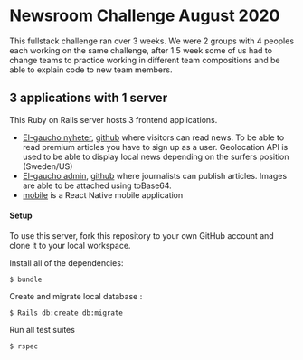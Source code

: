# Newsroom Challenge August 2020 
This fullstack challenge ran over 3 weeks. We were 2 groups with 4 peoples each working on the same challenge, after 1.5 week some of us had  to change teams to practice working in different team compositions and be able to explain code to new team members. 

## 3 applications with 1 server
This Ruby on Rails server hosts 3 frontend applications.
- [El-gaucho nyheter](https://el-gaucho-nyheter.netlify.app/), [github](https://github.com/Saralundkvist86/client_user_el_gaucho_nyheter)  where visitors can read news. To be able to read premium articles you have to sign up as a user. 
Geolocation API is used to be able to display local news depending on the surfers position (Sweden/US)
- [El-gaucho admin](https://el-gaucho-admin.netlify.app/), [github](https://github.com/Saralundkvist86/client_admin_el_gaucho_nyheter) where journalists can publish articles. Images are able to be attached using toBase64.
- [mobile](https://github.com/Saralundkvist86/mobile_el_gaucho_nyheter) is a React Native mobile application 

#### Setup
To use this server, fork this repository to your own GitHub account and clone it to your local workspace.

Install all of the dependencies:

``` $ bundle ```

Create and migrate local database :

``` $ Rails db:create db:migrate ```

Run all test suites

``` $ rspec ```
